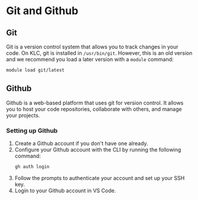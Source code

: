 # Git and Github

## Git
Git is a version control system that allows you to track changes in your code. On KLC, git is installed in `/usr/bin/git`. However, this is an old version and we recommend you load a later version with a `module` command:

```bash
module load git/latest
```

## Github
Github is a web-based platform that uses git for version control. It allows you to host your code repositories, collaborate with others, and manage your projects.

### Setting up Github
1. Create a Github account if you don't have one already.
2. Configure your Github account with the CLI by running the following command:
   ```bash
   gh auth login
   ```
3. Follow the prompts to authenticate your account and set up your SSH key.
4. Login to your Github account in VS Code.